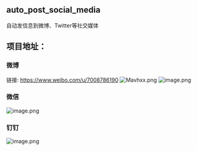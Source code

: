 ## auto_post_social_media
自动发信息到微博、Twitter等社交媒体

## 项目地址：
### 微博
链接: https://www.weibo.com/u/7008786190
![Mavhxx.png](https://s2.ax1x.com/2019/11/15/Mavhxx.png)
![image.png](https://i.loli.net/2019/11/15/T5UfCojmZPg6Wk9.png)


### 微信
![image.png](https://i.loli.net/2019/11/15/jGPE1nhJqFu82Rg.png)


### 钉钉
![image.png](https://i.loli.net/2019/11/15/EUAmDrxQMyPp5if.png)
